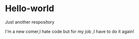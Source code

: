 # Hello-world
Just another respository
 
I'm a new comer,I hate code but for my job ,I have to do it again!
